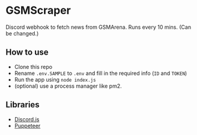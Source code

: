 # GSMScraper
Discord webhook to fetch news from GSMArena.
Runs every 10 mins. (Can be changed.)
## How to use
- Clone this repo
- Rename `.env.SAMPLE` to `.env` and fill in the required info (`ID` and `TOKEN`)
- Run the app using `node index.js`
- (optional) use a process manager like pm2.
## Libraries
- [Discord.js](https://discord.js.org/#/)
- [Puppeteer](https://npmjs.com/package/puppeteer)
